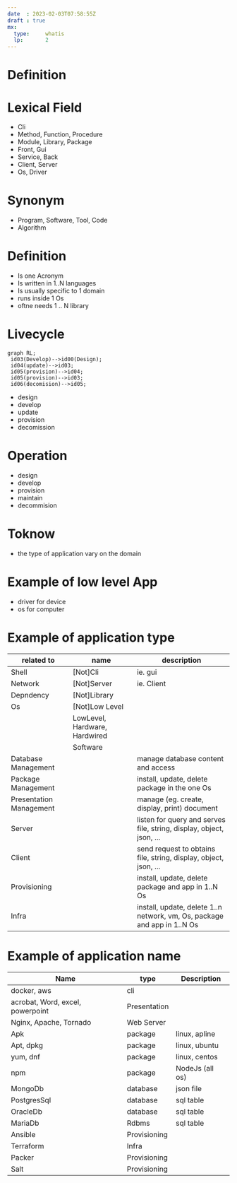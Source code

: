 ```yaml
---
date  : 2023-02-03T07:58:55Z
draft : true
mx:  
  type:     whatis
  lp:       2
---
```



# Definition

# Lexical Field
- Cli
- Method, Function, Procedure
- Module, Library, Package
- Front, Gui
- Service, Back
- Client, Server
- Os, Driver

# Synonym 
- Program, Software, Tool, Code
- Algorithm

# Definition
- Is one Acronym
- Is written in 1..N languages
- Is usually specific to 1 domain
- runs inside 1 Os
- oftne needs 1 .. N library 

# Livecycle

```mermaid
graph RL;
 id03(Develop)-->id00(Design);    
 id04(update)-->id03;    
 id05(provision)-->id04;    
 id05(provision)-->id03;    
 id06(decomision)-->id05;    
 ```


- design
- develop
- update
- provision
- decomission

# Operation
- design
- develop
- provision
- maintain
- decommision

# Toknow
- the type of application vary on the domain 

# Example of low level App
- driver for device
- os for computer

# Example of application type
|related to|name|description|
|-|-|-|
|Shell|[Not]Cli|ie. gui
|Network|[Not]Server|ie. Client
|Depndency|[Not]Library|
|Os|[Not]Low Level|
||LowLevel, Hardware, Hardwired
||Software
|Database Management||manage database content and access
|Package Management||install, update, delete package in the one Os
|Presentation Management||manage (eg. create, display, print) document
|Server||listen for query and serves file, string, display, object, json, ...
|Client||send request to obtains file, string, display, object, json, ...
|Provisioning||install, update, delete package and app in 1..N Os
|Infra||install, update, delete 1..n network, vm, Os, package and app in 1..N Os



# Example of application name
|Name|type|Description|
|-|-|-|
|docker, aws|cli
|acrobat, Word, excel, powerpoint|Presentation
|Nginx, Apache, Tornado|Web Server
|Apk|package|linux, apline
|Apt, dpkg|package|linux, ubuntu
|yum, dnf|package|linux, centos
|npm|package|NodeJs (all os)
|MongoDb|database|json file
|PostgresSql|database|sql table
|OracleDb|database|sql table
|MariaDb|Rdbms|sql table
|Ansible|Provisioning
|Terraform|Infra
|Packer|Provisioning
|Salt|Provisioning

